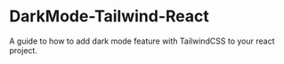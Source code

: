 # DarkMode-Tailwind-React
A guide to how to add dark mode feature with TailwindCSS to your react project.
